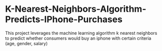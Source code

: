 # K-Nearest-Neighbors-Algorithm-Predicts-IPhone-Purchases
This project leverages the machine learning algorithm k nearest neighbors to predict whether consumers would buy an iphone with certain criteria (age, gender, salary)
